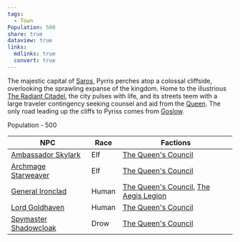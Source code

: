 ```yaml
---
tags:
  - Town
Population: 500
share: true
dataview: true
links:
  mdlinks: true
  convert: true
---
```


The majestic capital of [Saros](../../../History-&%20Lore/A-Brief-Saros-History.md), Pyrris perches atop a colossal cliffside, overlooking the sprawling expanse of the kingdom. Home to the illustrious [The Radiant Citadel](./Locations/The-Radiant-Citadel.md), the city pulses with life, and its streets teem with a large traveler contingency seeking counsel and aid from the [Queen](./NPCs/Queen-Amara.md). The only road leading up the cliffs to Pyriss comes from [Goslow](../Goslow/Goslow.md).

Population - 500

| NPC                                                                                                                 | Race  | Factions                                                                                                                                                                                       |
| ------------------------------------------------------------------------------------------------------------------- | ----- | ---------------------------------------------------------------------------------------------------------------------------------------------------------------------------------------------- |
| [Ambassador Skylark](./NPCs/The%20Queen's%20Council/Ambassador-Skylark.md)       | Elf   | [The Queen's Council](./NPCs/The%20Queen's%20Council/The-Queen's-Council.md)                                                                                |
| [Archmage Starweaver](./NPCs/The%20Queen's%20Council/Archmage-Starweaver.md)     | Elf   | [The Queen's Council](./NPCs/The%20Queen's%20Council/The-Queen's-Council.md)                                                                                |
| [General Ironclad](./NPCs/The%20Queen's%20Council/General-Ironclad.md)           | Human | [The Queen's Council](./NPCs/The%20Queen's%20Council/The-Queen's-Council.md), [The Aegis Legion](../../../Peoples-&%20Factions/The%20Aegis%20Legion/The-Aegis-Legion.md) |
| [Lord Goldhaven](./NPCs/The%20Queen's%20Council/Lord-Goldhaven.md)               | Human | [The Queen's Council](./NPCs/The%20Queen's%20Council/The-Queen's-Council.md)                                                                                |
| [Spymaster Shadowcloak](./NPCs/The%20Queen's%20Council/Spymaster-Shadowcloak.md) | Drow  | [The Queen's Council](./NPCs/The%20Queen's%20Council/The-Queen's-Council.md)                                                                                |
